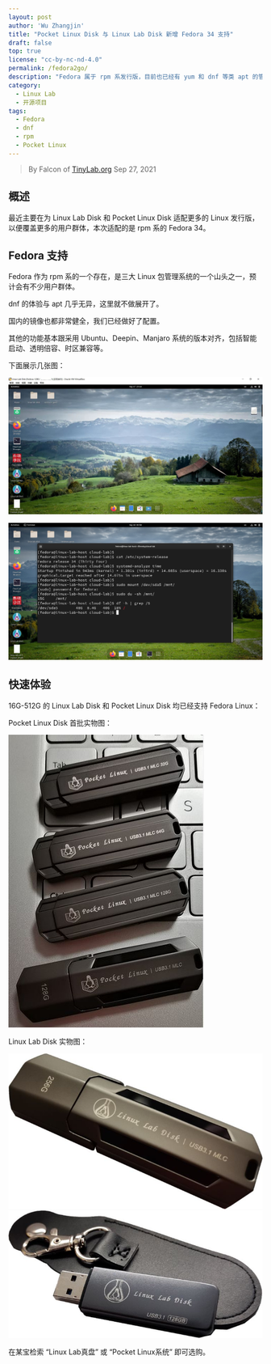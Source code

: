 ```yaml
---
layout: post
author: 'Wu Zhangjin'
title: "Pocket Linux Disk 与 Linux Lab Disk 新增 Fedora 34 支持"
draft: false
top: true
license: "cc-by-nc-nd-4.0"
permalink: /fedora2go/
description: "Fedora 属于 rpm 系发行版，目前也已经有 yum 和 dnf 等类 apt 的管理工具，外观和易用性跟其他发行版不相上下。"
category:
  - Linux Lab
  - 开源项目
tags:
  - Fedora
  - dnf
  - rpm
  - Pocket Linux
---
```


> By Falcon of [TinyLab.org][1]
> Sep 27, 2021

## 概述

最近主要在为 Linux Lab Disk 和 Pocket Linux Disk 适配更多的 Linux 发行版，以便覆盖更多的用户群体，本次适配的是 rpm 系的 Fedora 34。

## Fedora 支持

Fedora 作为 rpm 系的一个存在，是三大 Linux 包管理系统的一个山头之一，预计会有不少用户群体。

dnf 的体验与 apt 几乎无异，这里就不做展开了。

国内的镜像也都非常健全，我们已经做好了配置。

其他的功能基本跟采用 Ubuntu、Deepin、Manjaro 系统的版本对齐，包括智能启动、透明倍容、时区兼容等。

下面展示几张图：

![Linux Linux Disk 桌面效果图](/wp-content/uploads/2021/09/fedora-linux-lab-disk-desktop.jpg)

![Linux Lab Disk 透明倍容效果图](/wp-content/uploads/2021/09/fedora-linux-lab-disk-info.jpg)


## 快速体验

16G-512G 的 Linux Lab Disk 和 Pocket Linux Disk 均已经支持 Fedora Linux：

Pocket Linux Disk 首批实物图：

![image](/wp-content/uploads/2021/08/deepin-support/pocket-linux-disks.jpg)

Linux Lab Disk 实物图：

![image](/wp-content/uploads/2021/08/deepin-support/linux-lab-disk-256.jpg)
![image](/wp-content/uploads/2021/08/deepin-support/linux-lab-disk-128.jpg)

在某宝检索 “Linux Lab真盘” 或 “Pocket Linux系统” 即可选购。


[1]: http://tinylab.org
